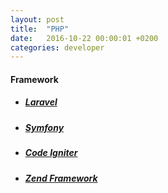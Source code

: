 ```yaml
---
layout: post
title:  "PHP"
date:   2016-10-22 00:00:01 +0200
categories: developer
---
```

#### **Framework**

* ##### [Laravel][link-laravel]

* ##### [Symfony][link-symfony]

* ##### [Code Igniter][link-codeigniter]

* ##### [Zend Framework][link-zend-framework]

[link-laravel]: https://laravel.com/
[link-symfony]: https://symfony.com/
[link-codeigniter]: http://www.codeigniter.com/
[link-zend-framework]: https://framework.zend.com/
